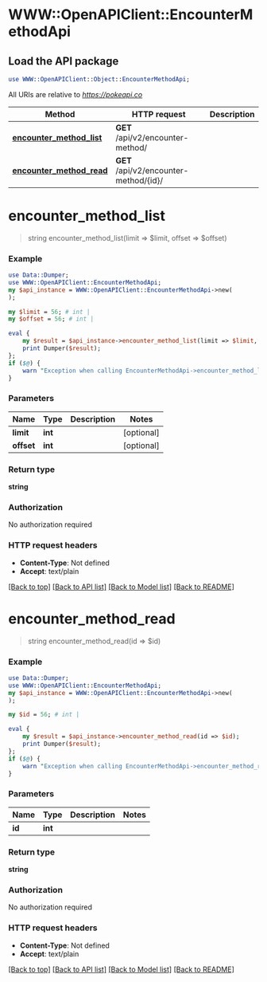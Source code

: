 # WWW::OpenAPIClient::EncounterMethodApi

## Load the API package
```perl
use WWW::OpenAPIClient::Object::EncounterMethodApi;
```

All URIs are relative to *https://pokeapi.co*

Method | HTTP request | Description
------------- | ------------- | -------------
[**encounter_method_list**](EncounterMethodApi.md#encounter_method_list) | **GET** /api/v2/encounter-method/ | 
[**encounter_method_read**](EncounterMethodApi.md#encounter_method_read) | **GET** /api/v2/encounter-method/{id}/ | 


# **encounter_method_list**
> string encounter_method_list(limit => $limit, offset => $offset)



### Example
```perl
use Data::Dumper;
use WWW::OpenAPIClient::EncounterMethodApi;
my $api_instance = WWW::OpenAPIClient::EncounterMethodApi->new(
);

my $limit = 56; # int | 
my $offset = 56; # int | 

eval {
    my $result = $api_instance->encounter_method_list(limit => $limit, offset => $offset);
    print Dumper($result);
};
if ($@) {
    warn "Exception when calling EncounterMethodApi->encounter_method_list: $@\n";
}
```

### Parameters

Name | Type | Description  | Notes
------------- | ------------- | ------------- | -------------
 **limit** | **int**|  | [optional] 
 **offset** | **int**|  | [optional] 

### Return type

**string**

### Authorization

No authorization required

### HTTP request headers

 - **Content-Type**: Not defined
 - **Accept**: text/plain

[[Back to top]](#) [[Back to API list]](../README.md#documentation-for-api-endpoints) [[Back to Model list]](../README.md#documentation-for-models) [[Back to README]](../README.md)

# **encounter_method_read**
> string encounter_method_read(id => $id)



### Example
```perl
use Data::Dumper;
use WWW::OpenAPIClient::EncounterMethodApi;
my $api_instance = WWW::OpenAPIClient::EncounterMethodApi->new(
);

my $id = 56; # int | 

eval {
    my $result = $api_instance->encounter_method_read(id => $id);
    print Dumper($result);
};
if ($@) {
    warn "Exception when calling EncounterMethodApi->encounter_method_read: $@\n";
}
```

### Parameters

Name | Type | Description  | Notes
------------- | ------------- | ------------- | -------------
 **id** | **int**|  | 

### Return type

**string**

### Authorization

No authorization required

### HTTP request headers

 - **Content-Type**: Not defined
 - **Accept**: text/plain

[[Back to top]](#) [[Back to API list]](../README.md#documentation-for-api-endpoints) [[Back to Model list]](../README.md#documentation-for-models) [[Back to README]](../README.md)

